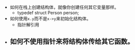- 如何在栈上创建结构体，就像你创建任何其它变量那样。
  - typedef struct Person person;
- 如何使用`x.y`而不是`x->y`来初始化结构体。
  - 指针解引用
- 如何不使用指针来将结构体传给其它函数。
  - 
